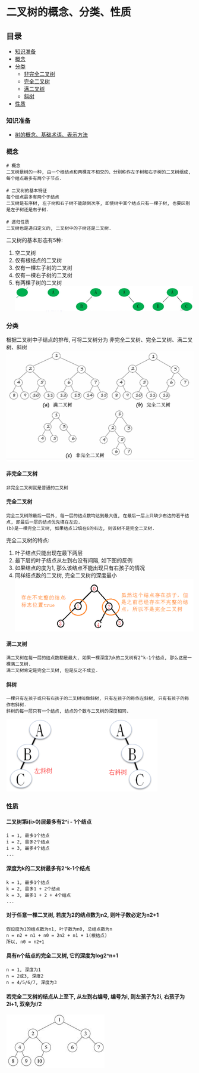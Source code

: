 # 二叉树的概念、分类、性质

## 目录
- [知识准备](#知识准备)
- [概念](#概念)
- [分类](#分类)
  - [非完全二叉树](#非完全二叉树)
  - [完全二叉树](#完全二叉树)
  - [满二叉树](#满二叉树)
  - [斜树](#斜树)
- [性质](#性质)

### 知识准备
- [树的概念、基础术语、表示方法](树的概念、基础术语、表示方法.md)

### 概念
```
# 概念
二叉树是树的一种, 由一个根结点和两棵互不相交的、分别称作左子树和右子树的二叉树组成, 每个结点最多有两个子节点.

# 二叉树的基本特征
每个结点最多有两个子结点
二叉树是有序树, 左子树和右子树不能颠倒次序, 即使树中某个结点只有一棵子树, 也要区别是左子树还是右子树.

# 递归性质
二叉树也是递归定义的, 二叉树中的子树还是二叉树.
```
二叉树的基本形态有5种:  
1) 空二叉树
2) 仅有根结点的二叉树
3) 仅有一棵左子树的二叉树
4) 仅有一棵右子树的二叉树
5) 有两棵子树的二叉树  
![二叉树的基本形态](https://raw.githubusercontent.com/duiying/img/master/二叉树的基本形态.png)  

### 分类
根据二叉树中子结点的排布, 可将二叉树分为 非完全二叉树、完全二叉树、满二叉树、斜树  
![二叉树分类](https://raw.githubusercontent.com/duiying/img/master/二叉树分类.png)  

#### 非完全二叉树
```
非完全二叉树就是普通的二叉树
```

#### 完全二叉树
```
完全二叉树除最后一层外, 每一层的结点数均达到最大值, 在最后一层上只缺少右边的若干结点, 即最后一层的结点优先填在左边.
(b)是一棵完全二叉树, 如果结点12填在6的右边, 则该树不是完全二叉树.
```
完全二叉树的特点:  
1) 叶子结点只能出现在最下两层
2) 最下层的叶子结点从左到右没有间隔, 如下图的反例
3) 如果结点的度为1, 那么该结点不能出现只有右孩子的情况
4) 同样结点数的二叉树, 完全二叉树的深度最小  
![非完全二叉树](https://raw.githubusercontent.com/duiying/img/master/非完全二叉树.png)  


#### 满二叉树
```
满二叉树在每一层的结点数都是最大, 如果一棵深度为k的二叉树有2^k-1个结点, 那么这是一棵满二叉树.
满二叉树肯定是完全二叉树, 但是反之不成立.
```

#### 斜树
```
一棵只有左孩子或只有右孩子的二叉树叫做斜树, 只有左孩子的称作左斜树, 只有有孩子的称作右斜树.
斜树的每一层只有一个结点, 结点的个数与二叉树的深度相同.
```
![左右斜树](https://raw.githubusercontent.com/duiying/img/master/左右斜树.png)  

### 性质

#### 二叉树第i(i>0)层最多有2^i - 1个结点
```
i = 1, 最多1个结点
i = 2, 最多2个结点
i = 3, 最多4个结点
...
```

#### 深度为k的二叉树最多有2^k-1个结点
```
k = 1, 最多1个结点
k = 2, 最多1 + 2个结点
k = 3, 最多1 + 2 + 4个结点
...
```

#### 对于任意一棵二叉树, 若度为2的结点数为n2, 则叶子数必定为n2+1
```
假设度为1的结点数为n1, 叶子数为n0, 总结点数为n
n = n2 + n1 + n0 = 2n2 + n1 + 1(根结点)
所以, n0 = n2+1
```

#### 具有n个结点的完全二叉树, 它的深度为log2^n+1
```
n = 1, 深度为1
n = 2或3, 深度2
n = 4/5/6/7, 深度为3
```

#### 若完全二叉树的结点从上至下, 从左到右编号, 编号为i, 则左孩子为2i, 右孩子为2i+1, 双亲为i/2
![完全二叉树](https://raw.githubusercontent.com/duiying/img/master/完全二叉树.png)  


